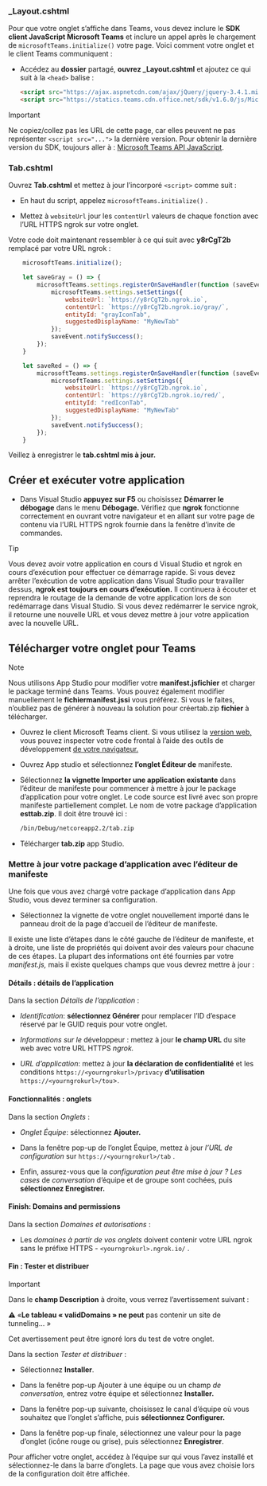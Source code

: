 ### <a name="_layoutcshtml"></a>_Layout.cshtml

Pour que votre onglet s’affiche dans Teams, vous devez inclure le **SDK client JavaScript Microsoft Teams** et inclure un appel après le chargement de `microsoftTeams.initialize()` votre page. Voici comment votre onglet et le client Teams communiquent :

- Accédez au **dossier** partagé, **ouvrez _Layout.cshtml** et ajoutez ce qui suit à la `<head>` balise :

    ```html
    <script src="https://ajax.aspnetcdn.com/ajax/jQuery/jquery-3.4.1.min.js"></script>
    <script src="https://statics.teams.cdn.office.net/sdk/v1.6.0/js/MicrosoftTeams.min.js"></script>
    ```

>[!IMPORTANT]
>Ne copiez/collez pas les URL de cette page, car elles peuvent ne pas représenter `<script src="...">` la dernière version. Pour obtenir la dernière version du SDK, toujours aller à : [Microsoft Teams API JavaScript](https://www.npmjs.com/package/@microsoft/teams-js).

### <a name="tabcshtml"></a>Tab.cshtml

Ouvrez **Tab.cshtml** et mettez à jour l’incorporé `<script>` comme suit :

- En haut du script, appelez `microsoftTeams.initialize()` .

- Mettez à `websiteUrl` jour les `contentUrl` valeurs de chaque fonction avec l’URL HTTPS ngrok sur votre onglet.

Votre code doit maintenant ressembler à ce qui suit avec **y8rCgT2b** remplacé par votre URL ngrok :

```javascript
    microsoftTeams.initialize();

    let saveGray = () => {
        microsoftTeams.settings.registerOnSaveHandler(function (saveEvent) {
            microsoftTeams.settings.setSettings({
                websiteUrl: `https://y8rCgT2b.ngrok.io`,
                contentUrl: `https://y8rCgT2b.ngrok.io/gray/`,
                entityId: "grayIconTab",
                suggestedDisplayName: "MyNewTab"
            });
            saveEvent.notifySuccess();
        });
    }

    let saveRed = () => {
        microsoftTeams.settings.registerOnSaveHandler(function (saveEvent) {
            microsoftTeams.settings.setSettings({
                websiteUrl: `https://y8rCgT2b.ngrok.io`,
                contentUrl: `https://y8rCgT2b.ngrok.io/red/`,
                entityId: "redIconTab",
                suggestedDisplayName: "MyNewTab"
            });
            saveEvent.notifySuccess();
        });
    }
```

Veillez à enregistrer le **tab.cshtml mis à jour.**

## <a name="build-and-run-your-application"></a>Créer et exécuter votre application

- Dans Visual Studio **appuyez sur F5** ou choisissez **Démarrer le débogage** dans le menu **Débogage.** Vérifiez que **ngrok** fonctionne correctement en ouvrant votre navigateur et en allant sur votre page de contenu via l’URL HTTPS ngrok fournie dans la fenêtre d’invite de commandes.

>[!TIP]
>Vous devez avoir votre application en cours d Visual Studio et ngrok en cours d’exécution pour effectuer ce démarrage rapide. Si vous devez arrêter l’exécution de votre application dans Visual Studio pour travailler dessus, **ngrok est toujours en cours d’exécution.** Il continuera à écouter et reprendra le routage de la demande de votre application lors de son redémarrage dans Visual Studio. Si vous devez redémarrer le service ngrok, il retourne une nouvelle URL et vous devez mettre à jour votre application avec la nouvelle URL.

## <a name="upload-your-tab-to-teams"></a>Télécharger votre onglet pour Teams

>[!Note]
> Nous utilisons App Studio pour modifier votre **manifest.jsfichier** et charger le package terminé dans Teams. Vous pouvez également modifier manuellement le **fichiermanifest.jssi** vous préférez. Si vous le faites, n’oubliez pas de générer à nouveau la solution pour créertab.zip **fichier** à télécharger.

- Ouvrez le client Microsoft Teams client. Si vous utilisez la [version web,](https://teams.microsoft.com) vous pouvez inspecter votre code frontal à l’aide des outils de développement [de votre navigateur.](~/tabs/how-to/developer-tools.md)

- Ouvrez App studio et sélectionnez **l’onglet Éditeur de** manifeste.

- Sélectionnez **la vignette Importer une application existante** dans l’éditeur de manifeste pour commencer à mettre à jour le package d’application pour votre onglet. Le code source est livré avec son propre manifeste partiellement complet. Le nom de votre package d’application **esttab.zip**. Il doit être trouvé ici :

    ```bash
    /bin/Debug/netcoreapp2.2/tab.zip
    ```

- Télécharger **tab.zip** app Studio.

### <a name="update-your-app-package-with-manifest-editor"></a>Mettre à jour votre package d’application avec l’éditeur de manifeste

Une fois que vous avez chargé votre package d’application dans App Studio, vous devez terminer sa configuration.

- Sélectionnez la vignette de votre onglet nouvellement importé dans le panneau droit de la page d’accueil de l’éditeur de manifeste.

Il existe une liste d’étapes dans le côté gauche de l’éditeur de manifeste, et à droite, une liste de propriétés qui doivent avoir des valeurs pour chacune de ces étapes. La plupart des informations ont été fournies par votre *manifest.js,* mais il existe quelques champs que vous devrez mettre à jour :

#### <a name="details-app-details"></a>Détails : détails de l’application

Dans la section *Détails de l’application* :

- *Identification*: **sélectionnez Générer** pour remplacer l’ID d’espace réservé par le GUID requis pour votre onglet.

- *Informations sur le* développeur : mettez à jour **le champ URL** du site web avec votre URL HTTPS *ngrok.*

- *URL d’application*: mettez à jour **la déclaration de confidentialité** et les conditions `https://<yourngrokurl>/privacy` **d’utilisation** `https://<yourngrokurl>/tou`>.

#### <a name="capabilities-tabs"></a>Fonctionnalités : onglets

Dans la section *Onglets* :

- *Onglet Équipe*: sélectionnez **Ajouter.**

- Dans la fenêtre pop-up de l’onglet Équipe, mettez à jour *l’URL de configuration* sur `https://<yourngrokurl>/tab` .

- Enfin, assurez-vous que la *configuration peut être mise à jour ? Les cases* de *conversation* d’équipe et de groupe sont cochées, puis **sélectionnez Enregistrer.**

#### <a name="finish-domains-and-permissions"></a>Finish: Domains and permissions

Dans la section *Domaines et autorisations* :

- Les *domaines à partir de vos onglets* doivent contenir votre URL ngrok sans le préfixe HTTPS - `<yourngrokurl>.ngrok.io/` .

#### <a name="finish-test-and-distribute"></a>Fin : Tester et distribuer

>[!IMPORTANT]
>Dans le **champ Description** à droite, vous verrez l’avertissement suivant :
>
>&#9888; «**Le tableau « validDomains » ne peut** pas contenir un site de tunneling... »
>
>Cet avertissement peut être ignoré lors du test de votre onglet.

Dans la section *Tester et distribuer* :

- Sélectionnez **Installer**.

- Dans la fenêtre pop-up Ajouter à une équipe ou un champ *de conversation,* entrez votre équipe et sélectionnez **Installer.**

- Dans la fenêtre pop-up suivante, choisissez le canal d’équipe où vous souhaitez que l’onglet s’affiche, puis **sélectionnez Configurer.**

- Dans la fenêtre pop-up finale, sélectionnez une valeur pour la page d’onglet (icône rouge ou grise), puis sélectionnez **Enregistrer**.

Pour afficher votre onglet, accédez à l’équipe sur qui vous l’avez installé et sélectionnez-le dans la barre d’onglets. La page que vous avez choisie lors de la configuration doit être affichée.
